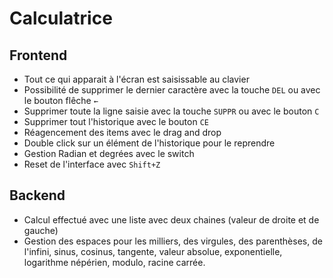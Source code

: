 # Calculatrice

## Frontend

* Tout ce qui apparait à l'écran est saisissable au clavier
* Possibilité de supprimer le dernier caractère avec la touche `DEL` ou avec le bouton flêche `←`
* Supprimer toute la ligne saisie avec la touche `SUPPR` ou avec le bouton `C`
* Supprimer tout l'historique avec le bouton `CE`
* Réagencement des items avec le drag and drop
* Double click sur un élément de l'historique pour le reprendre
* Gestion Radian et degrées avec le switch
* Reset de l'interface avec `Shift+Z`

## Backend

* Calcul effectué avec une liste avec deux chaines (valeur de droite et de gauche)
* Gestion des espaces pour les milliers, des virgules, des parenthèses, de l'infini, sinus, cosinus, tangente, valeur absolue, exponentielle, logarithme népérien, modulo, racine carrée.

